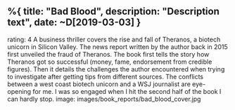 %{
  title: "Bad Blood",
  description: "Description text",
  date: ~D[2019-03-03]
}
---
rating: 4
A business thriller covers the rise and fall of Theranos, a biotech unicorn in Silicon Valley. The news report written by the author back in 2015 first unveiled the fraud of Theranos. The book first tells the story how Theranos got so successful (money, fame, endorsement from credible figures). Then it details the challenges the author encountered when trying to investigate after getting tips from different sources. The conflicts between a west coast biotech unicorn and a WSJ journalist are eye-opening for me. I was so engaged when I hit the second half of the book I can hardly stop.
image: images/book_reports/bad_blood_cover.jpg
